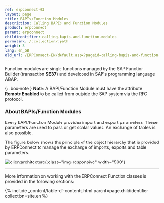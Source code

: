 ```yaml
---
ref: erpconnect-03
layout: page
title: BAPIs/Function Modules
description: Calling BAPIs and Function Modules
product: erpconnect
parent: erpconnect
childidentifier: calling-bapis-and-function-modules
permalink: /:collection/:path
weight: 3
lang: en_GB
old_url: /ERPConnect-EN/default.aspx?pageid=calling-bapis-and-function-modules
---
```


Function modules are single functions managed by the SAP Function Builder (transaction **SE37**) and developed in SAP's programming language ABAP.

{: .box-note }
**Note**: A BAPI/Function Module must have the attribute **Remote Enabled** to be called from outside the SAP system via the RFC protocol. 

### About BAPIs/Function Modules
Every BAPI/Function Module provides import and export parameters. 
These parameters are used to pass or get scalar values.
An exchange of tables is also possible. 

The figure below shows the principle of the object hierarchy that is provided by ERPConnect to manage the exchange of imports, exports and table parameters.

![clientarchitecture](/img/content/erpconnect-client-architecture.png){:class="img-responsive"  width="500"}  

****
More information on working with the ERPConnect Function classes is provided in the following sections:

{% include _content/table-of-contents.html parent=page.childidentifier collection=site.en %}

